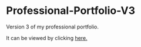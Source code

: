 # Professional-Portfolio-V3
Version 3 of my professional portfolio.

It can be viewed by clicking [here.](https://tonyq032.github.io/Professional-Portfolio-V3/)
